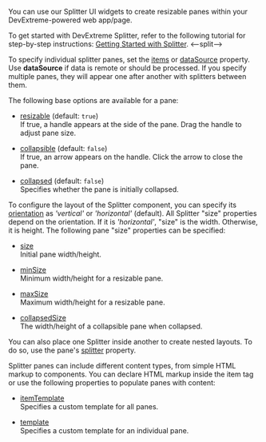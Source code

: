 You can use our Splitter UI widgets to create resizable panes within your DevExtreme-powered web app/page.

To get started with DevExtreme Splitter, refer to the following tutorial for step-by-step instructions: [Getting Started with Splitter](/Documentation/Guide/UI_Components/Splitter/Getting_Started_with_Splitter/).
<--split-->

To specify individual splitter panes, set the [items](/Documentation/ApiReference/UI_Components/dxSplitter/Configuration/#items) or [dataSource](/Documentation/ApiReference/UI_Components/dxSplitter/Configuration/#dataSource) property. Use **dataSource** if data is remote or should be processed. If you specify multiple panes, they will appear one after another with splitters between them.

The following base options are available for a pane:

- [resizable](/Documentation/ApiReference/UI_Components/dxSplitter/Configuration/items/#resizable) (default: `true`)    
If true, a handle appears at the side of the pane. Drag the handle to adjust pane size.

- [collapsible](/Documentation/ApiReference/UI_Components/dxSplitter/Configuration/items/#collapsible) (default: `false`)    
If true, an arrow appears on the handle. Click the arrow to close the pane.

- [collapsed](/Documentation/ApiReference/UI_Components/dxSplitter/Configuration/items/#collapsed) (default: `false`)    
Specifies whether the pane is initially collapsed.

To configure the layout of the Splitter component, you can specify its [orientation](/Documentation/ApiReference/UI_Components/dxSplitter/Configuration/#orientation) as *'vertical'* or *'horizontal'* (default). All Splitter "size" properties depend on the orientation. If it is *'horizontal'*, "size" is the width. Otherwise, it is height. The following pane "size" properties can be specified:

- [size](/Documentation/ApiReference/UI_Components/dxSplitter/Configuration/items/#size)    
Initial pane width/height.

- [minSize](/Documentation/ApiReference/UI_Components/dxSplitter/Configuration/items/#minSize)    
Minimum width/height for a resizable pane.

- [maxSize](/Documentation/ApiReference/UI_Components/dxSplitter/Configuration/items/#maxSize)    
Maximum width/height for a resizable pane.

- [collapsedSize](/Documentation/ApiReference/UI_Components/dxSplitter/Configuration/items/#collapsedSize)    
The width/height of a collapsible pane when collapsed.

You can also place one Splitter inside another to create nested layouts. To do so, use the pane's [splitter](/Documentation/ApiReference/UI_Components/dxSplitter/Configuration/items/#splitter) property.

Splitter panes can include different content types, from simple HTML markup to components. You can declare HTML markup inside the item tag or use the following properties to populate panes with content:

- [itemTemplate](/Documentation/ApiReference/UI_Components/dxSplitter/Configuration/#itemTemplate)    
Specifies a custom template for all panes.

- [template](/Documentation/ApiReference/UI_Components/dxSplitter/Configuration/items/#template)    
Specifies a custom template for an individual pane.
